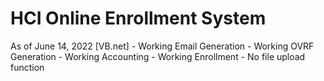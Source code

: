 # HCI Online Enrollment System

As of June 14, 2022
    [VB.net]
    - Working Email Generation
    - Working OVRF Generation
    - Working Accounting
    - Working Enrollment
    - No file upload function
